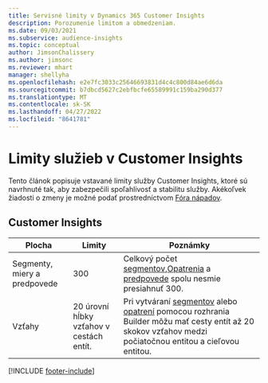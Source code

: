 ```yaml
---
title: Servisné limity v Dynamics 365 Customer Insights
description: Porozumenie limitom a obmedzeniam.
ms.date: 09/03/2021
ms.subservice: audience-insights
ms.topic: conceptual
author: JimsonChalissery
ms.author: jimsonc
ms.reviewer: mhart
manager: shellyha
ms.openlocfilehash: e2e7fc3033c25646693831d4c4c800d84ae6d6da
ms.sourcegitcommit: b7dbcd5627c2ebfbcfe65589991c159ba290d377
ms.translationtype: MT
ms.contentlocale: sk-SK
ms.lasthandoff: 04/27/2022
ms.locfileid: "8641781"
---
```

# <a name="service-limits-in-customer-insights"></a>Limity služieb v Customer Insights

Tento článok popisuje vstavané limity služby Customer Insights, ktoré sú navrhnuté tak, aby zabezpečili spoľahlivosť a stabilitu služby. Akékoľvek žiadosti o zmeny je možné podať prostredníctvom [Fóra nápadov](https://go.microsoft.com/fwlink/?linkid=2074172). 

## <a name="customer-insights"></a>Customer Insights

| Plocha  | Limity  | Poznámky |
|-------------|---------------------------------------------------------------------|---------------------------------------------------------------------|
| Segmenty, miery a predpovede | 300  | Celkový počet [segmentov](segments.md),[Opatrenia](measures.md) a [predpovede](predictions.md) spolu nesmie presiahnuť 300.  |
| Vzťahy  | 20 úrovní hĺbky vzťahov v cestách entít. | Pri vytváraní [segmentov](segments.md) alebo [opatrení](measures.md) pomocou rozhrania Builder môžu mať cesty entít až 20 skokov vzťahov medzi počiatočnou entitou a cieľovou entitou.  |


[!INCLUDE [footer-include](includes/footer-banner.md)]
